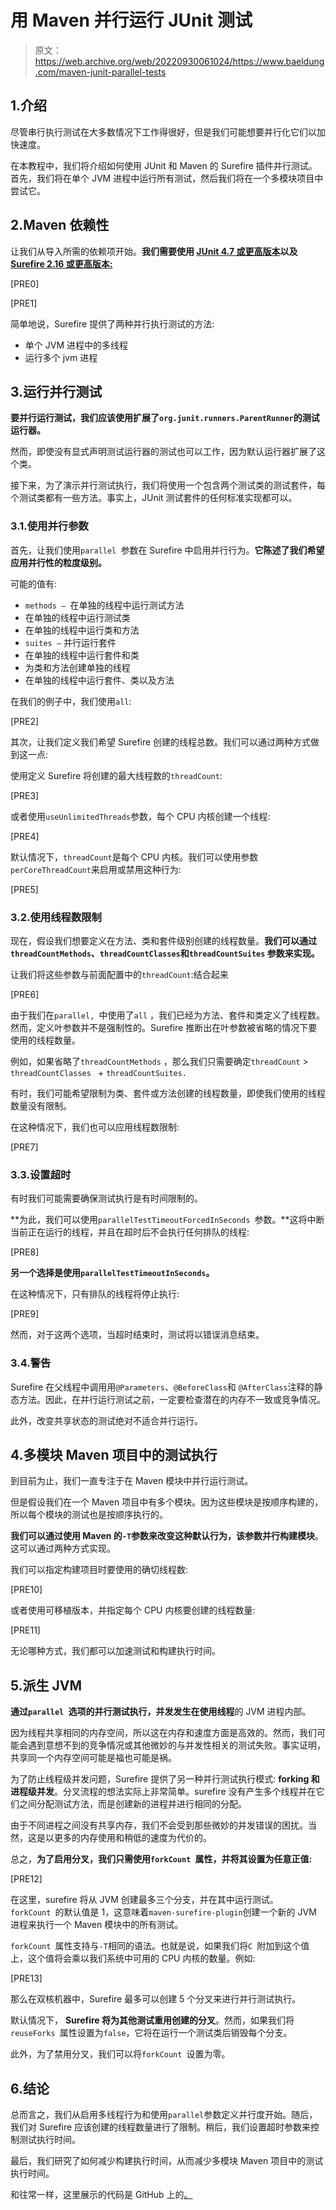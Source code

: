 # 用 Maven 并行运行 JUnit 测试

> 原文：<https://web.archive.org/web/20220930061024/https://www.baeldung.com/maven-junit-parallel-tests>

## 1.介绍

尽管串行执行测试在大多数情况下工作得很好，但是我们可能想要并行化它们以加快速度。

在本教程中，我们将介绍如何使用 JUnit 和 Maven 的 Surefire 插件并行测试。首先，我们将在单个 JVM 进程中运行所有测试，然后我们将在一个多模块项目中尝试它。

## 2.Maven 依赖性

让我们从导入所需的依赖项开始。**我们需要使用 [JUnit 4.7 或更高版本](https://web.archive.org/web/20221118191751/https://search.maven.org/classic/#search%7Cgav%7C1%7Cg%3A%22junit%22%20AND%20a%3A%22junit%22)以及 [Surefire 2.16 或更高版本:](https://web.archive.org/web/20221118191751/https://search.maven.org/classic/#search%7Cgav%7C1%7Cg%3A%22org.apache.maven.surefire%22%20AND%20a%3A%22surefire%22)**

[PRE0]

[PRE1]

简单地说，Surefire 提供了两种并行执行测试的方法:

*   单个 JVM 进程中的多线程
*   运行多个 jvm 进程

## 3.运行并行测试

**要并行运行测试，我们应该使用扩展了`org.junit.runners.ParentRunner`的测试运行器。**

然而，即使没有显式声明测试运行器的测试也可以工作，因为默认运行器扩展了这个类。

接下来，为了演示并行测试执行，我们将使用一个包含两个测试类的测试套件，每个测试类都有一些方法。事实上，JUnit 测试套件的任何标准实现都可以。

### 3.1.使用并行参数

首先，让我们使用`parallel `参数在 Surefire 中启用并行行为。**它陈述了我们希望应用并行性的粒度级别。**

可能的值有:

*   `methods – `在单独的线程中运行测试方法
*   在单独的线程中运行测试类
*   在单独的线程中运行类和方法
*   `suites –` 并行运行套件
*   在单独的线程中运行套件和类
*   为类和方法创建单独的线程
*   在单独的线程中运行套件、类以及方法

在我们的例子中，我们使用`all`:

[PRE2]

其次，让我们定义我们希望 Surefire 创建的线程总数。我们可以通过两种方式做到这一点:

使用定义 Surefire 将创建的最大线程数的`threadCount`:

[PRE3]

或者使用`useUnlimitedThreads`参数，每个 CPU 内核创建一个线程:

[PRE4]

默认情况下，`threadCount`是每个 CPU 内核。我们可以使用参数`perCoreThreadCount`来启用或禁用这种行为:

[PRE5]

### 3.2.使用线程数限制

现在，假设我们想要定义在方法、类和套件级别创建的线程数量。**我们可以通过`threadCountMethods`、`threadCountClasses`和`threadCountSuites` 参数来实现。**

让我们将这些参数与前面配置中的`threadCount`:结合起来

[PRE6]

由于我们在`parallel, `中使用了`all` ，我们已经为方法、套件和类定义了线程数。然而，定义叶参数并不是强制性的。Surefire 推断出在叶参数被省略的情况下要使用的线程数量。

例如，如果省略了`threadCountMethods` ，那么我们只需要确定`threadCount` > `threadCountClasses ` + `threadCountSuites.`

有时，我们可能希望限制为类、套件或方法创建的线程数量，即使我们使用的线程数量没有限制。

在这种情况下，我们也可以应用线程数限制:

[PRE7]

### 3.3.设置超时

有时我们可能需要确保测试执行是有时间限制的。

**为此，我们可以使用`parallelTestTimeoutForcedInSeconds `参数。**这将中断当前正在运行的线程，并且在超时后不会执行任何排队的线程:

[PRE8]

**另一个选择是使用`parallelTestTimeoutInSeconds`。**

在这种情况下，只有排队的线程将停止执行:

[PRE9]

然而，对于这两个选项，当超时结束时，测试将以错误消息结束。

### 3.4.警告

Surefire 在父线程中调用用`@Parameters`、`@BeforeClass`和 `@AfterClass`注释的静态方法。因此，在并行运行测试之前，一定要检查潜在的内存不一致或竞争情况。

此外，改变共享状态的测试绝对不适合并行运行。

## 4.多模块 Maven 项目中的测试执行

到目前为止，我们一直专注于在 Maven 模块中并行运行测试。

但是假设我们在一个 Maven 项目中有多个模块。因为这些模块是按顺序构建的，所以每个模块的测试也是按顺序执行的。

**我们可以通过使用 Maven 的`-T`参数来改变这种默认行为，该参数并行构建模块**。这可以通过两种方式实现。

我们可以指定构建项目时要使用的确切线程数:

[PRE10]

或者使用可移植版本，并指定每个 CPU 内核要创建的线程数量:

[PRE11]

无论哪种方式，我们都可以加速测试和构建执行时间。

## 5.派生 JVM

**通过`parallel `选项的并行测试执行，并发发生在使用线程**的 JVM 进程内部。

因为线程共享相同的内存空间，所以这在内存和速度方面是高效的。然而，我们可能会遇到意想不到的竞争情况或其他微妙的与并发性相关的测试失败。事实证明，共享同一个内存空间可能是福也可能是祸。

为了防止线程级并发问题，Surefire 提供了另一种并行测试执行模式: **forking 和进程级并发**。分叉流程的想法实际上非常简单。surefire 没有产生多个线程并在它们之间分配测试方法，而是创建新的进程并进行相同的分配。

由于不同进程之间没有共享内存，我们不会受到那些微妙的并发错误的困扰。当然，这是以更多的内存使用和稍低的速度为代价的。

总之，**为了启用分叉，我们只需使用`forkCount `属性，并将其设置为任意正值:**

[PRE12]

在这里，surefire 将从 JVM 创建最多三个分支，并在其中运行测试。`forkCount `的默认值是 1，这意味着`maven-surefire-plugin`创建一个新的 JVM 进程来执行一个 Maven 模块中的所有测试。

`forkCount `属性支持与`-T`相同的语法。也就是说，如果我们将`C `附加到这个值上，这个值将会乘以我们系统中可用的 CPU 内核的数量。例如:

[PRE13]

那么在双核机器中，Surefire 最多可以创建 5 个分叉来进行并行测试执行。

默认情况下， **Surefire 将为其他测试重用创建的分叉**。然而，如果我们将`reuseForks `属性设置为`false`，它将在运行一个测试类后销毁每个分支。

此外，为了禁用分叉，我们可以将`forkCount `设置为零。

## 6.结论

总而言之，我们从启用多线程行为和使用`parallel`参数定义并行度开始。随后，我们对 Surefire 应该创建的线程数量进行了限制。稍后，我们设置超时参数来控制测试执行时间。

最后，我们研究了如何减少构建执行时间，从而减少多模块 Maven 项目中的测试执行时间。

和往常一样，这里展示的代码是 GitHub 上的[。](https://web.archive.org/web/20221118191751/https://github.com/eugenp/tutorials/tree/master/testing-modules/parallel-tests-junit)